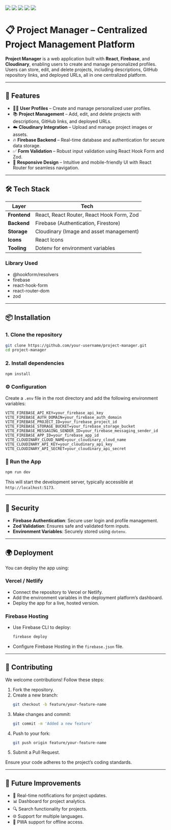 ![](https://res.cloudinary.com/dknw3mf6e/image/upload/v1750844722/Screenshot_300_iaz4vu.png)
![](https://res.cloudinary.com/dknw3mf6e/image/upload/v1750844870/Screenshot_301_tcpwxd.png)
![](https://res.cloudinary.com/dknw3mf6e/image/upload/v1750844895/Screenshot_302_ecsl6x.png)
![](https://res.cloudinary.com/dknw3mf6e/image/upload/v1750846798/Screenshot_347_kaht7j.png)
![](https://res.cloudinary.com/dknw3mf6e/image/upload/v1750846821/Screenshot_348_ffm2h1.png)


# 📋 Project Manager – Centralized Project Management Platform

**Project Manager** is a web application built with **React**, **Firebase**, and **Cloudinary**, enabling users to create and manage personalized profiles. Users can store, edit, and delete projects, including descriptions, GitHub repository links, and deployed URLs, all in one centralized platform.

---

## 🚀 Features

- 🧑‍💼 **User Profiles** – Create and manage personalized user profiles.
- 📚 **Project Management** – Add, edit, and delete projects with descriptions, GitHub links, and deployed URLs.
- ☁️ **Cloudinary Integration** – Upload and manage project images or assets.
- 🔥 **Firebase Backend** – Real-time database and authentication for secure data storage.
- ✅ **Form Validation** – Robust input validation using React Hook Form and Zod.
- 📱 **Responsive Design** – Intuitive and mobile-friendly UI with React Router for seamless navigation.

---

## 🛠️ Tech Stack

| Layer       | Tech                         |
|-------------|------------------------------|
| **Frontend** | React, React Router, React Hook Form, Zod |
| **Backend**  | Firebase (Authentication, Firestore) |
| **Storage**  | Cloudinary (Image and asset management) |
| **Icons**    | React Icons |
| **Tooling**  | Dotenv for environment variables |

### Library Used
- @hookform/resolvers
- firebase
- react-hook-form
- react-router-dom
- zod

---

## 📦 Installation

### 1. Clone the repository

```bash
git clone https://github.com/your-username/project-manager.git
cd project-manager
```

### 2. Install dependencies

```bash
npm install
```

### ⚙️ Configuration

Create a `.env` file in the root directory and add the following environment variables:

```
VITE_FIREBASE_API_KEY=your_firebase_api_key
VITE_FIREBASE_AUTH_DOMAIN=your_firebase_auth_domain
VITE_FIREBASE_PROJECT_ID=your_firebase_project_id
VITE_FIREBASE_STORAGE_BUCKET=your_firebase_storage_bucket
VITE_FIREBASE_MESSAGING_SENDER_ID=your_firebase_messaging_sender_id
VITE_FIREBASE_APP_ID=your_firebase_app_id
VITE_CLOUDINARY_CLOUD_NAME=your_cloudinary_cloud_name
VITE_CLOUDINARY_API_KEY=your_cloudinary_api_key
VITE_CLOUDINARY_API_SECRET=your_cloudinary_api_secret
```

### 🏃 Run the App

```bash
npm run dev
```

This will start the development server, typically accessible at `http://localhost:5173`.

---

## 🔐 Security

- **Firebase Authentication**: Secure user login and profile management.
- **Zod Validation**: Ensures safe and validated form inputs.
- **Environment Variables**: Securely stored using `dotenv`.

---

## 🌍 Deployment

You can deploy the app using:

### Vercel / Netlify
- Connect the repository to Vercel or Netlify.
- Add the environment variables in the deployment platform’s dashboard.
- Deploy the app for a live, hosted version.

### Firebase Hosting
- Use Firebase CLI to deploy:
  ```bash
  firebase deploy
  ```
- Configure Firebase Hosting in the `firebase.json` file.

---

## 🤝 Contributing

We welcome contributions! Follow these steps:

1. Fork the repository.
2. Create a new branch:
   ```bash
   git checkout -b feature/your-feature-name
   ```
3. Make changes and commit:
   ```bash
   git commit -m 'Added a new feature'
   ```
4. Push to your fork:
   ```bash
   git push origin feature/your-feature-name
   ```
5. Submit a Pull Request.

Ensure your code adheres to the project’s coding standards.

---

## 🧭 Future Improvements

- 🔔 Real-time notifications for project updates.
- 📊 Dashboard for project analytics.
- 🔍 Search functionality for projects.
- 🌐 Support for multiple languages.
- 📱 PWA support for offline access.
